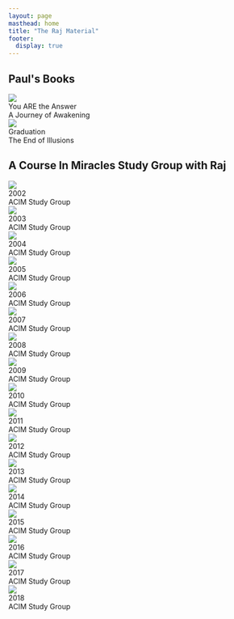```yaml
---
layout: page
masthead: home
title: "The Raj Material"
footer:
  display: true
---
```


<h2 class="ui header">Paul's Books</h2>
<div id="page-contents" class="ui two cards">
  <div class="card">
    <a href="#" data-book="yaa" class="toc-modal-open image">
      <img src="/public/img/raj/yaa-big.jpg">
    </a>
    <div class="content">
      <div class="header">You ARE the Answer</div>
      <div class="description">
        A Journey of Awakening
      </div>
    </div>
  </div>
  <div class="card">
    <a href="#" data-book="grad" class="toc-modal-open image">
      <img src="/public/img/raj/grad-big.jpg">
    </a>
    <div class="content">
      <div class="header">Graduation</div>
      <div class="description">
        The End of Illusions
      </div>
    </div>
  </div>
</div>
<h2 class="ui header">A Course In Miracles Study Group with Raj</h2>
<div id="page-contents2" class="ui three cards">
  <div class="card">
    <a href="#" data-book="sg2002" class="toc-modal-open image">
      <img src="/public/img/raj/sg2002-big.jpg">
    </a>
    <div class="content">
      <div class="header">2002</div>
      <div class="description">
        ACIM Study Group
      </div>
    </div>
  </div>
  <div class="card">
    <a href="#" data-book="sg2003" class="toc-modal-open image">
      <img src="/public/img/raj/sg2003-big.jpg">
    </a>
    <div class="content">
      <div class="header">2003</div>
      <div class="description">
        ACIM Study Group
      </div>
    </div>
  </div>
  <div class="card">
    <a href="#" data-book="sg2004" class="toc-modal-open image">
      <img src="/public/img/raj/sg2004-big.jpg">
    </a>
    <div class="content">
      <div class="header">2004</div>
      <div class="description">
        ACIM Study Group
      </div>
    </div>
  </div>
  <div class="card">
    <a href="#" data-book="sg2005" class="toc-modal-open image">
      <img src="/public/img/raj/sg2005-big.jpg">
    </a>
    <div class="content">
      <div class="header">2005</div>
      <div class="description">
        ACIM Study Group
      </div>
    </div>
  </div>
  <div class="card">
    <a href="#" data-book="sg2006" class="toc-modal-open image">
      <img src="/public/img/raj/sg2006-big.jpg">
    </a>
    <div class="content">
      <div class="header">2006</div>
      <div class="description">
        ACIM Study Group
      </div>
    </div>
  </div>
  <div class="card">
    <a href="#" data-book="sg2007" class="toc-modal-open image">
      <img src="/public/img/raj/sg2007-big.jpg">
    </a>
    <div class="content">
      <div class="header">2007</div>
      <div class="description">
        ACIM Study Group
      </div>
    </div>
  </div>
  <div class="card">
    <a href="#" data-book="sg2008" class="toc-modal-open image">
      <img src="/public/img/raj/sg2008-big.jpg">
    </a>
    <div class="content">
      <div class="header">2008</div>
      <div class="description">
        ACIM Study Group
      </div>
    </div>
  </div>
  <div class="card">
    <a href="#" data-book="sg2009" class="toc-modal-open image">
      <img src="/public/img/raj/sg2009-big.jpg">
    </a>
    <div class="content">
      <div class="header">2009</div>
      <div class="description">
        ACIM Study Group
      </div>
    </div>
  </div>
  <div class="card">
    <a href="#" data-book="sg2010" class="toc-modal-open image">
      <img src="/public/img/raj/sg2010-big.jpg">
    </a>
    <div class="content">
      <div class="header">2010</div>
      <div class="description">
        ACIM Study Group
      </div>
    </div>
  </div>
  <div class="card">
    <a href="#" data-book="sg2011" class="toc-modal-open image">
      <img src="/public/img/raj/sg2011-big.jpg">
    </a>
    <div class="content">
      <div class="header">2011</div>
      <div class="description">
        ACIM Study Group
      </div>
    </div>
  </div>
  <div class="card">
    <a href="#" data-book="sg2012" class="toc-modal-open image">
      <img src="/public/img/raj/sg2012-big.jpg">
    </a>
    <div class="content">
      <div class="header">2012</div>
      <div class="description">
        ACIM Study Group
      </div>
    </div>
  </div>
  <div class="card">
    <a href="#" data-book="sg2013" class="toc-modal-open image">
      <img src="/public/img/raj/sg2013-big.jpg">
    </a>
    <div class="content">
      <div class="header">2013</div>
      <div class="description">
        ACIM Study Group
      </div>
    </div>
  </div>
  <div class="card">
    <a href="#" data-book="sg2014" class="toc-modal-open image">
      <img src="/public/img/raj/sg2014-big.jpg">
    </a>
    <div class="content">
      <div class="header">2014</div>
      <div class="description">
        ACIM Study Group
      </div>
    </div>
  </div>
  <div class="card">
    <a href="#" data-book="sg2015" class="toc-modal-open image">
      <img src="/public/img/raj/sg2015-big.jpg">
    </a>
    <div class="content">
      <div class="header">2015</div>
      <div class="description">
        ACIM Study Group
      </div>
    </div>
  </div>
  <div class="card">
    <a href="#" data-book="sg2016" class="toc-modal-open image">
      <img src="/public/img/raj/sg2016-big.jpg">
    </a>
    <div class="content">
      <div class="header">2016</div>
      <div class="description">
        ACIM Study Group
      </div>
    </div>
  </div>
  <div class="card">
    <a href="#" data-book="sg2017" class="toc-modal-open image">
      <img src="/public/img/raj/sg2017-big.jpg">
    </a>
    <div class="content">
      <div class="header">2017</div>
      <div class="description">
        ACIM Study Group
      </div>
    </div>
  </div>
  <div class="card">
    <a href="#" data-book="sg2018" class="toc-modal-open image">
      <img src="/public/img/raj/sg2018-big.jpg">
    </a>
    <div class="content">
      <div class="header">2018</div>
      <div class="description">
        ACIM Study Group
      </div>
    </div>
  </div>
</div>
